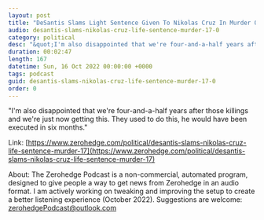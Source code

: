 ```yaml
---
layout: post
title: "DeSantis Slams Light Sentence Given To Nikolas Cruz In Murder Of 17"
audio: desantis-slams-nikolas-cruz-life-sentence-murder-17-0
category: political
desc: "&quot;I'm also disappointed that we're four-and-a-half years after those killings and we're just now getting this. They used to do this, he would have been executed in six months.&quot;"
duration: 00:02:47
length: 167
datetime: Sun, 16 Oct 2022 00:00:00 +0000
tags: podcast
guid: desantis-slams-nikolas-cruz-life-sentence-murder-17-0
order: 0
---
```

&quot;I'm also disappointed that we're four-and-a-half years after those killings and we're just now getting this. They used to do this, he would have been executed in six months.&quot;

Link: [https://www.zerohedge.com/political/desantis-slams-nikolas-cruz-life-sentence-murder-17](https://www.zerohedge.com/political/desantis-slams-nikolas-cruz-life-sentence-murder-17)

About: The Zerohedge Podcast is a non-commercial, automated program, designed to give people a way to get news from Zerohedge in an audio format.  I am actively working on tweaking and improving the setup to create a better listening experience (October 2022).  Suggestions are welcome: [zerohedgePodcast@outlook.com](mailto:zerohedgePodcast@outlook.com)